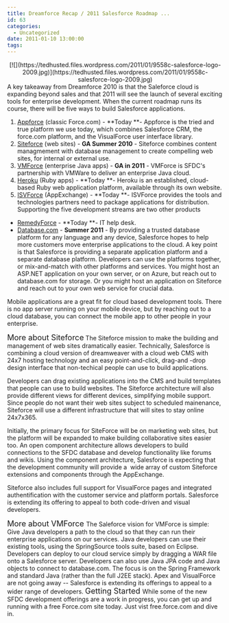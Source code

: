 ```yaml
---
title: Dreamforce Recap / 2011 Salesforce Roadmap ...
id: 63
categories:
  - Uncategorized
date: 2011-01-10 13:00:00
tags:
---
```


<div class="separator" style="clear:both;text-align:center;">[![](https://tedhusted.files.wordpress.com/2011/01/9558c-salesforce-logo-2009.jpg)](https://tedhusted.files.wordpress.com/2011/01/9558c-salesforce-logo-2009.jpg)</div>
A key takeaway from Dreamforce 2010 is that the Saleforce cloud is expanding beyond sales and that 2011 will see the launch of several exciting tools for enterprise development. When the current roadmap runs its course, there will be five ways to build Salesforce applications.

1.  [Appforce](http://www.salesforce.com/platform/appforce/) (classic Force.com) - **Today **- Appforce is the tried and true platform we use today, which combines Salesforce CRM, the force.com platform, and the VisualForce user interface library.
2.  [Siteforce](http://www.salesforce.com/platform/siteforce/) (web sites) - **GA Summer 2010** - Siteforce combines content managmement with database management to create compelling web sites, for internal or external use.
3.  [VMForce](http://www.vmforce.com/) (enterprise Java apps) - **GA in 2011** - VMForce is SFDC's partnership with VMWare to deliver an enterprise Java cloud.
4.  [Heroku](http://www.heroku.com/) (Ruby apps) - **Today **- Heroku is an established, cloud-based Ruby web application platform, available through its own website.
5.  [ISVForce](http://www.salesforce.com/platform/isvforce/) (AppExchange) - **Today **- ISVForce provides the tools and technologies partners need to package applications for distribution.
Supporting the five development streams are two other products

*   [RemedyForce](https://www.salesforce.com/company/news-press/press-releases/2010/12/101208-2.jsp) - **Today **- IT help desk.
*   [Database.com](http://database.com/) - **Summer 2011** - By providing a trusted database platform for any language and any device, Salesforce hopes to help more customers move enterprise applications to the cloud.
A key point is that Salesforce is providing a separate application platform and a separate database platform. Developers can use the platforms together, or mix-and-match with other platforms and services. You might host an ASP.NET application on your own server, or on Azure, but reach out to database.com for storage. Or you might host an application on Siteforce and reach out to your own web service for crucial data.

Mobile applications are a great fit for cloud based development tools. There is no app server running on your mobile device, but by reaching out to a cloud database, you can connect the mobile app to other people in your enterprise.

<span style="font-size:large;">More about Siteforce</span>
The Siteforce mission to make the building and management of web sites dramatically easier. Technically, Salesforce is combining a cloud version of dreamweaver with a cloud web CMS with 24x7 hosting technology and an easy point-and-click, drag-and -drop design interface that non-techical people can use to build applications.

Developers can drag existing applications into the CMS and build templates that people can use to build websites. The Siteforce architecture will also provide different views for different devices, simplifying mobile support. Since people do not want their web sites subject to scheduled mainenance, Siteforce will use a different infrastructure that will sites to stay online 24x7x365.

Initially, the primary focus for SiteForce will be on marketing web sites, but the platform will be expanded to make building collaborative sites easier too. An open component architecture allows developers to build connections to the SFDC database and develop functionality like forums and wikis. Using the component architecture, Salesforce is expecting that the development community will provide a  wide array of custom Siteforce extensions and components through the AppExchange.

Siteforce also includes full support for VisualForce pages and integrated authentification with the customer service and platform portals. Salesforce is extending its offering to appeal to both code-driven and visual developers.

<span style="font-size:large;">More about VMForce </span>
The Saleforce vision for VMForce is simple: Give Java developers a path to the cloud so that they can run their enterprise applications on our services. Java developers can use their existing tools, using the SpringSource tools suite, based on Eclipse. Developers can deploy to our cloud service simply by dragging a WAR file onto a Salesforce server. Developers can also use Java JPA code and Java objects to connect to database.com. The focus is on the Spring Framework and standard Java (rather than the full J2EE stack). Apex and VisualForce are not going away -- Salesforce is extending its offerings to appeal to a wider range of developers.
<span style="font-size:large;">
Getting Started </span>
While some of the new SFDC development offerings are a work in progress, you can get up and running with a free Force.com site today. Just vist free.force.com and dive in.